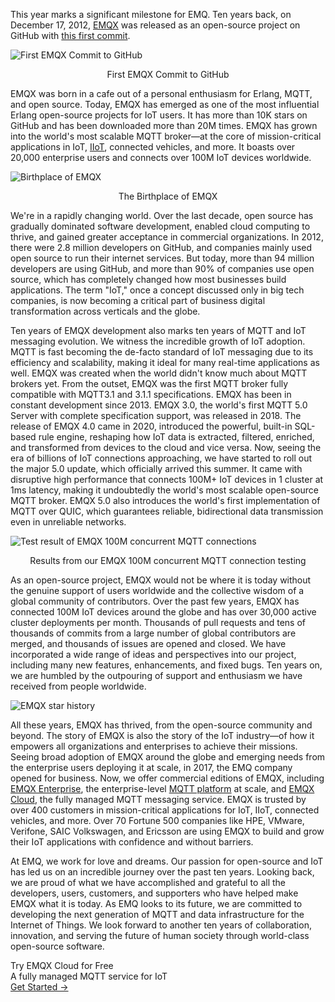 This year marks a significant milestone for EMQ. Ten years back, on December 17, 2012, [EMQX](https://github.com/emqx/emqx) was released as an open-source project on GitHub with [this first commit](https://github.com/emqx/emqx/commit/11db16725e76c3072f7b50cd62abc4a0aa6a43ba). 

![First EMQX Commit to GitHub](https://assets.emqx.com/images/9745b032b378bdb1171e342667dc537e.png)

<center>First EMQX Commit to GitHub</center>

EMQX was born in a cafe out of a personal enthusiasm for Erlang, MQTT, and open source. Today, EMQX has emerged as one of the most influential Erlang open-source projects for IoT users. It has more than 10K stars on GitHub and has been downloaded more than 20M times. EMQX has grown into the world's most scalable MQTT broker—at the core of mission-critical applications in IoT, [IIoT](https://www.emqx.com/en/blog/iiot-explained-examples-technologies-benefits-and-challenges), connected vehicles, and more. It boasts over 20,000 enterprise users and connects over 100M IoT devices worldwide.

![Birthplace of EMQX](https://assets.emqx.com/images/3c179bf5303b62b1c71005d327977b67.png)

<center>The Birthplace of EMQX</center>

We're in a rapidly changing world. Over the last decade, open source has gradually dominated software development, enabled cloud computing to thrive, and gained greater acceptance in commercial organizations. In 2012, there were 2.8 million developers on GitHub, and companies mainly used open source to run their internet services. But today, more than 94 million developers are using GitHub, and more than 90% of companies use open source, which has completely changed how most businesses build applications. The term "IoT," once a concept discussed only in big tech companies, is now becoming a critical part of business digital transformation across verticals and the globe.

Ten years of EMQX development also marks ten years of MQTT and IoT messaging evolution. We witness the incredible growth of IoT adoption. MQTT is fast becoming the de-facto standard of IoT messaging due to its efficiency and scalability, making it ideal for many real-time applications as well. EMQX was created when the world didn't know much about MQTT brokers yet. From the outset, EMQX was the first MQTT broker fully compatible with MQTT3.1 and 3.1.1 specifications. EMQX has been in constant development since 2013. EMQX 3.0, the world's first MQTT 5.0 Server with complete specification support, was released in 2018. The release of EMQX 4.0 came in 2020, introduced the powerful, built-in SQL-based rule engine, reshaping how IoT data is extracted, filtered, enriched, and transformed from devices to the cloud and vice versa. Now, seeing the era of billions of IoT connections approaching, we have started to roll out the major 5.0 update, which officially arrived this summer. It came with disruptive high performance that connects 100M+ IoT devices in 1 cluster at 1ms latency, making it undoubtedly the world's most scalable open-source MQTT broker. EMQX 5.0 also introduces the world's first implementation of MQTT over QUIC, which guarantees reliable, bidirectional data transmission even in unreliable networks.

![Test result of EMQX 100M concurrent MQTT connections](https://assets.emqx.com/images/621236d970d08a12daa16f461676b26d.png)

<center>Results from our EMQX 100M concurrent MQTT connection testing</center>

As an open-source project, EMQX would not be where it is today without the genuine support of users worldwide and the collective wisdom of a global community of contributors. Over the past few years, EMQX has connected 100M IoT devices around the globe and has over 30,000 active cluster deployments per month. Thousands of pull requests and tens of thousands of commits from a large number of global contributors are merged, and thousands of issues are opened and closed. We have incorporated a wide range of ideas and perspectives into our project, including many new features, enhancements, and fixed bugs. Ten years on, we are humbled by the outpouring of support and enthusiasm we have received from people worldwide.

![EMQX star history](https://assets.emqx.com/images/a6c352b6cf7e8512ab55175a0fdcf5b5.png)

All these years, EMQX has thrived, from the open-source community and beyond. The story of EMQX is also the story of the IoT industry—of how it empowers all organizations and enterprises to achieve their missions. Seeing broad adoption of EMQX around the globe and emerging needs from the enterprise users deploying it at scale, in 2017, the EMQ company opened for business. Now, we offer commercial editions of EMQX, including [EMQX Enterprise](https://www.emqx.com/en/products/emqx), the enterprise-level [MQTT platform](https://www.emqx.com/en/blog/mqtt-platform-essential-features-and-use-cases) at scale, and [EMQX Cloud](https://www.emqx.com/en/cloud), the fully managed MQTT messaging service. EMQX is trusted by over 400 customers in mission-critical applications for IoT, IIoT, connected vehicles, and more. Over 70 Fortune 500 companies like HPE, VMware, Verifone, SAIC Volkswagen, and Ericsson are using EMQX to build and grow their IoT applications with confidence and without barriers.

At EMQ, we work for love and dreams. Our passion for open-source and IoT has led us on an incredible journey over the past ten years. Looking back, we are proud of what we have accomplished and grateful to all the developers, users, customers, and supporters who have helped make EMQX what it is today. As EMQ looks to its future, we are committed to developing the next generation of MQTT and data infrastructure for the Internet of Things. We look forward to another ten years of collaboration, innovation, and serving the future of human society through world-class open-source software.





<section class="promotion">
    <div>
        Try EMQX Cloud for Free
        <div class="is-size-14 is-text-normal has-text-weight-normal">A fully managed MQTT service for IoT</div>
    </div>
    <a href="https://accounts.emqx.com/signup?continue=https://cloud-intl.emqx.com/console/deployments/0?oper=new" class="button is-gradient px-5">Get Started →</a>
</section>
